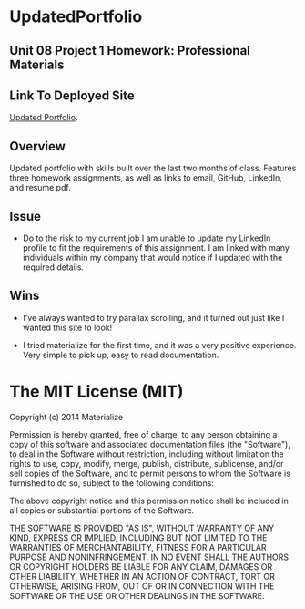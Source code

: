 # UpdatedPortfolio

## Unit 08 Project 1 Homework: Professional Materials

## Link To Deployed Site

[Updated Portfolio](file:///Users/hamzaabdikarim/Desktop/Updated-Portfolio/index.html).

## Overview

Updated portfolio with skills built over the last two months of class. Features three homework assignments, as well as links to email, GitHub, LinkedIn, and resume pdf.

## Issue

* Do to the risk to my current job I am unable to update my LinkedIn profile to fit the requirements of this assignment. I am linked with many individuals within my company that would notice if I updated with the required details. 

## Wins

* I've always wanted to try parallax scrolling, and it turned out just like I wanted this site to look!

* I tried materialize for the first time, and it was a very positive experience. Very simple to pick up, easy to read documentation. 


# The MIT License (MIT)

Copyright (c) 2014 Materialize

Permission is hereby granted, free of charge, to any person obtaining a copy
of this software and associated documentation files (the "Software"), to deal
in the Software without restriction, including without limitation the rights
to use, copy, modify, merge, publish, distribute, sublicense, and/or sell
copies of the Software, and to permit persons to whom the Software is
furnished to do so, subject to the following conditions:

The above copyright notice and this permission notice shall be included in all
copies or substantial portions of the Software.

THE SOFTWARE IS PROVIDED "AS IS", WITHOUT WARRANTY OF ANY KIND, EXPRESS OR
IMPLIED, INCLUDING BUT NOT LIMITED TO THE WARRANTIES OF MERCHANTABILITY,
FITNESS FOR A PARTICULAR PURPOSE AND NONINFRINGEMENT. IN NO EVENT SHALL THE
AUTHORS OR COPYRIGHT HOLDERS BE LIABLE FOR ANY CLAIM, DAMAGES OR OTHER
LIABILITY, WHETHER IN AN ACTION OF CONTRACT, TORT OR OTHERWISE, ARISING FROM,
OUT OF OR IN CONNECTION WITH THE SOFTWARE OR THE USE OR OTHER DEALINGS IN THE
SOFTWARE.
